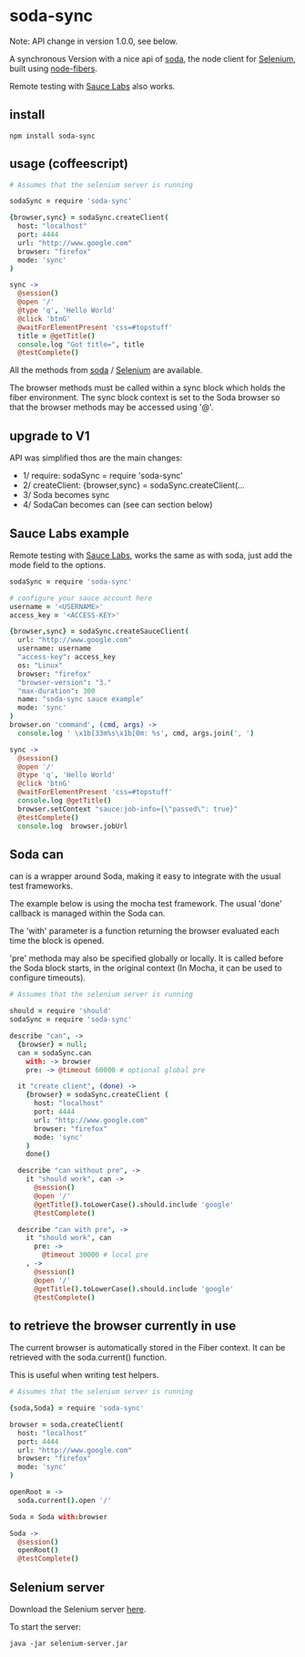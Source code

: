# soda-sync

Note: API change in version 1.0.0, see below.

A synchronous Version with a nice api of [soda](http://github.com/LearnBoost/soda.git), the node client for
[Selenium](http://seleniumhq.org), built using [node-fibers](http://github.com/laverdet/node-fibers).

Remote testing with [Sauce Labs](http://saucelabs.com) also works.

## install

```
npm install soda-sync
```

## usage (coffeescript)


```coffeescript
# Assumes that the selenium server is running

sodaSync = require 'soda-sync'

{browser,sync} = sodaSync.createClient(
  host: "localhost"
  port: 4444
  url: "http://www.google.com"
  browser: "firefox"
  mode: 'sync'
)   

sync ->
  @session()
  @open '/'
  @type 'q', 'Hello World'
  @click 'btnG'
  @waitForElementPresent 'css=#topstuff' 
  title = @getTitle()
  console.log "Got title=", title        
  @testComplete()
```

All the methods from [soda](http://github.com/LearnBoost/soda.git) / 
[Selenium](http://seleniumhq.org) are available. 

The browser methods must be called within a sync block which holds the fiber environment. 
The sync block context is set to the Soda browser so that the browser methods may be 
accessed using '@'.

## upgrade to V1

API was simplified thos are the main changes:

- 1/ require: sodaSync = require 'soda-sync'
- 2/ createClient: {browser,sync} = sodaSync.createClient(...
- 3/ Soda becomes sync
- 4/ SodaCan becomes can (see can section below)

## Sauce Labs example

Remote testing with [Sauce Labs](http://saucelabs.com), works the same as with soda,
just add the mode field to the options.

```coffeescript
sodaSync = require 'soda-sync'

# configure your sauce account here
username = '<USERNAME>'
access_key = '<ACCESS-KEY>'

{browser,sync} = sodaSync.createSauceClient(
  url: "http://www.google.com"
  username: username
  "access-key": access_key
  os: "Linux"
  browser: "firefox"
  "browser-version": "3."
  "max-duration": 300
  name: "soda-sync sauce example"
  mode: 'sync'
)
browser.on 'command', (cmd, args) ->
  console.log ' \x1b[33m%s\x1b[0m: %s', cmd, args.join(', ')   

sync ->
  @session()
  @open '/'
  @type 'q', 'Hello World'
  @click 'btnG'
  @waitForElementPresent 'css=#topstuff'
  console.log @getTitle()
  browser.setContext "sauce:job-info={\"passed\": true}"
  @testComplete()
  console.log  browser.jobUrl
```

## Soda can

can is a wrapper around Soda, making it easy to integrate with the usual
test frameworks.

The example below is using the mocha test framework. The usual 'done' callback is managed within the Soda can.

The 'with' parameter is a function returning the browser evaluated each time the block is opened.

'pre' methoda may also be specified globally or locally. It is called before the Soda block starts, in the original 
context (In Mocha, it can be used to configure timeouts).

```coffeescript
# Assumes that the selenium server is running

should = require 'should'
sodaSync = require 'soda-sync'

describe "can", ->
  {browser} = null;
  can = sodaSync.can
    with: -> browser
    pre: -> @timeout 60000 # optional global pre

  it "create client", (done) ->
    {browser} = sodaSync.createClient (
      host: "localhost"
      port: 4444
      url: "http://www.google.com"
      browser: "firefox"
      mode: 'sync'
    )   
    done()

  describe "can without pre", ->
    it "should work", can ->
      @session()
      @open '/'
      @getTitle().toLowerCase().should.include 'google'
      @testComplete()

  describe "can with pre", ->
    it "should work", can 
      pre: -> 
        @timeout 30000 # local pre
    , -> 
      @session()
      @open '/'
      @getTitle().toLowerCase().should.include 'google'
      @testComplete()
```

## to retrieve the browser currently in use

The current browser is automatically stored in the Fiber context.
It can be retrieved with the soda.current() function. 

This is useful when writing test helpers.

```coffeescript
# Assumes that the selenium server is running

{soda,Soda} = require 'soda-sync'

browser = soda.createClient(
  host: "localhost"
  port: 4444
  url: "http://www.google.com"
  browser: "firefox"
  mode: 'sync'
)   

openRoot = ->
  soda.current().open '/'

Soda = Soda with:browser

Soda -> 
  @session()
  openRoot()  
  @testComplete()
```

## Selenium server

Download the Selenium server [here](http://seleniumhq.org/download/).

To start the server:

```
java -jar selenium-server.jar
```

